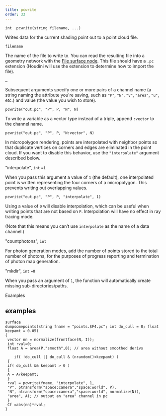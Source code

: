 ```yaml
---
title: pcwrite
order: 33
---
```

`int  pcwrite(string filename, ...)`

Writes data for the current shading point out to a point cloud file.

`filename`

The name of the file to write to. You can read the resulting file into a geometry network with the [File surface node](../../nodes/sop/file.html "Reads, writes, or caches geometry on disk."). This file should have a `.pc` extension (Houdini will use the extension to determine how to import the file).

`…`

Subsequent arguments specify one or more pairs of a channel name (a string naming the attribute you're saving, such as `"P"`, `"N"`, `"v"`, `"area"`, `"u"`, etc.) and value (the value you wish to store).

```vex
pcwrite("out.pc", "P", P, "N", N)

```

To write a variable as a vector type instead of a triple, append `:vector` to the channel name.

```vex
pcwrite("out.pc", "P", P, "N:vector", N)

```

In micropolygon rendering, points are interpolated with neighbor points so that duplicate vertices on corners and edges are eliminated in the point cloud. If you want to disable this behavior, use the `"interpolate"` argument described below.

"interpolate",
`int`
`=1`

When you pass this argument a value of `1` (the default), one interpolated point is written representing the four corners of a micropolygon. This prevents writing out overlapping values.

```vex
pcwrite("out.pc", "P", P, "interpolate", 1)

```

Using a value of `0` will disable interpolation, which can be useful when writing points that are not based on `P`. Interpolation will have no effect in ray tracing mode.

(Note that this means you can’t use `interpolate` as the name of a data channel.)

"countphotons",
`int`

For photon generation modes, add the number of points stored
to the total number of photons, for the purposes of progress reporting and termination
of photon map generation.

"mkdir",
`int`
`=0`

When you pass an argument of `1`, the function will automatically create missing sub-directories/paths.

Examples

## examples

```vex
surface
dumpsomepoints(string fname = "points.$F4.pc"; int do_cull = 0; float keepamt = 0.05)
{
 vector nn = normalize(frontface(N, I));
 int rval=0;
 float A = area(P,"smooth",0); // area without smoothed derivs

    if( !do_cull || do_cull & (nrandom()<keepamt) )
 {
 if( do_cull && keepamt > 0 )
 {
 A = A/keepamt;
 }
 rval = pcwrite(fname, "interpolate", 1,
 "P", ptransform("space:camera","space:world", P),
 "N", ntransform("space:camera","space:world", normalize(N)),
 "area", A); // output an "area" channel in pc
 }
 Cf =abs(nn)*rval;
}

```
